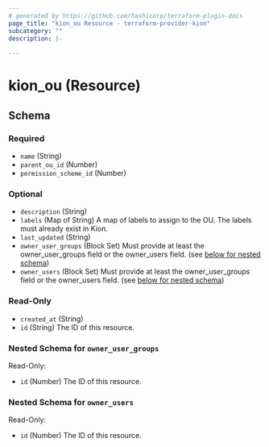 ```yaml
---
# generated by https://github.com/hashicorp/terraform-plugin-docs
page_title: "kion_ou Resource - terraform-provider-kion"
subcategory: ""
description: |-
  
---
```


# kion_ou (Resource)





<!-- schema generated by tfplugindocs -->
## Schema

### Required

- `name` (String)
- `parent_ou_id` (Number)
- `permission_scheme_id` (Number)

### Optional

- `description` (String)
- `labels` (Map of String) A map of labels to assign to the OU. The labels must already exist in Kion.
- `last_updated` (String)
- `owner_user_groups` (Block Set) Must provide at least the owner_user_groups field or the owner_users field. (see [below for nested schema](#nestedblock--owner_user_groups))
- `owner_users` (Block Set) Must provide at least the owner_user_groups field or the owner_users field. (see [below for nested schema](#nestedblock--owner_users))

### Read-Only

- `created_at` (String)
- `id` (String) The ID of this resource.

<a id="nestedblock--owner_user_groups"></a>
### Nested Schema for `owner_user_groups`

Read-Only:

- `id` (Number) The ID of this resource.


<a id="nestedblock--owner_users"></a>
### Nested Schema for `owner_users`

Read-Only:

- `id` (Number) The ID of this resource.
